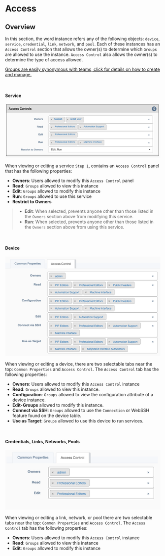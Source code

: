 # Access

## Overview

In this section, the word instance refers any of the following objects: `device`, `service`, `credential`, `link`, `network`, and `pool`. Each of
these instances has an `Access Control` section that allows the owner(s) to determine which `Groups` are allowed to use
the instance. `Access Control` also allows the owner(s) to determine the type of access allowed. 

[Groups are easily synonymous with teams, click for details on how to create and manage.](groups.md) 


<br/>
<h4>Service</h4> 

![service_access_control](../_static/administration/access_control_service.png)

When viewing or editing a service `Step 1`, contains an `Access Control` panel that has the following properties: 

* **Owners**: Users allowed to modify this `Access Control` panel
* **Read**: `Groups` allowed to view this instance
* **Edit**: `Groups` allowed to modify this instance
* **Run**: `Groups` allowed to use this service
* **Restrict to Owners** 
> * **Edit**: When selected, prevents anyone other than those listed in the `Owners` section above from modifying this service. 
> * **Run**: When selected, prevents anyone other than those listed in the `Owners` section above from using this service.

<br/>
<h4>Device</h4>

![device_access_control](../_static/administration/access_control_device.png)

When viewing or editing a device, there are two selectable tabs near the top: `Common Properties` and `Access Control`. The
`Access Control` tab has the following properties: 

* **Owners**: Users allowed to modify this `Access Control` instance
* **Read**: `Groups` allowed to view this instance.
* **Configuration**: `Groups` allowed to view the configuration attribute of a device instance. 
* **Edit` - `Groups** allowed to modify this instance.
* **Connect via SSH**: `Groups` allowed to use the `Connection` or WebSSH feature found on the device table. 
* **Use as Target**: `Groups` allowed to use this device to run services. 

<br/>
<h4>Credentials, Links, Networks, Pools</h4>

![link_access_control](../_static/administration/access_control_link.png)

When viewing or editing a link, network, or pool there are two selectable tabs near the top: `Common Properties` and `Access Control`. The
`Access Control` tab has the following properties: 

* **Owners**: Users allowed to modify this `Access Control` instance
* **Read**: `Groups` allowed to view this instance
* **Edit**: `Groups` allowed to modify this instance
